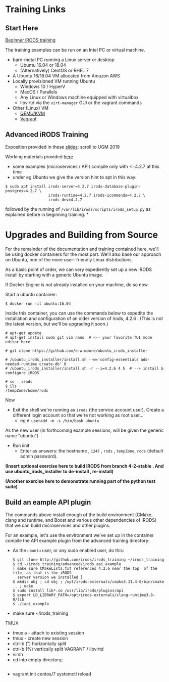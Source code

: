 # Training Links

## Start Here

[Beginner iRODS training](https://github.com/irods/irods_training/blob/ugm2019/beginner/irods_beginner_training_2019.pdf)



The training examples can be run on an Intel PC or virtual machine.
   * bare-metal PC running a Linux server or desktop
      - Ubuntu 16.04 or 18.04
      - (Alternatively) CentOS or RHEL 7
   * A Ubuntu 16/18.04 VM allocated from Amazon AWS
   * Locally provisioned VM running Ubuntu
      - Windows 10 / HyperV
      - MacOS / Parallels
      - Any Linux or Windows machine equipped with virtualbox
      - libvirtd via the `virt-manager` GUI or the vagrant commands
   * Other (Linux) VM
      - [QEMU/KVM](https://help.ubuntu.com/community/KVM/Installation)
      * [Vagrant](https://computingforgeeks.com/using-vagrant-with-libvirt-on-linux/)


## Advanced iRODS Training


Exposition provided in these [slides](https://slides.com/irods); scroll to UGM 2019

Working materials provided [here](https://github.com/irods/irods_training/tree/ugm2019/advanced)
   * some examples (microservices / API) compile only with <=4.2.7 at this time
   * under eg Ubuntu we give the version hint to apt in this way:
   ```
   $ sudo apt install irods-server=4.2.7 irods-database-plugin-postgres=4.2.7 \
                      irods-runtime=4.2.7 irods-icommands=4.2.7 \
                      irods-dev=4.2.7
   ```
   followed by the running of `/var/lib/irods/scripts/irods_setup.py` as explained before in 
   beginning training.
   *

# Upgrades and Building from Source

For the remainder of the documentation and training contained here, we'll be using docker 
containers for the most part. We'll also base our approach on Ubuntu, one of the more user-
friendly Linux distributions.

As a basic point of order, we can very expediently set up a new iRODS install by starting with
a generic Ubuntu image.

If Docker Engine is not already installed on your machine, do so now.

Start a ubuntu container:
   ```
   $ docker run -it ubuntu:16.04
   ```

Inside this container, you can use the commands below to expedite the installation 
and configuration of an older version of irods, 4.2.6 . (This is not the latest version, but we'll be upgrading it soon.)

   ```
   # apt-get update
   # apt-get install sudo git vim nano  # <-- your favorite TUI mode editor here

   # git clone https://github.com/d-w-moore/ubuntu_irods_installer

   # /ubuntu_irods_installer/install.sh --w='config-essentials add-needed-runtime create-db' 0
   # /ubuntu_irods_installer/install.sh -r --i=4.2.6 4 5  # --> install & configure iRODS

   # su - irods
   $ ils
   /tempZone/home/rods
   ```

Now
  - Exit the shell we're running as `irods` (the service account user).
    Create a different login account so that we're not working as root user...
    * eg `# useradd -m -s /bin/bash ubuntu `
    
As the new user (in forthcoming example sessions, will be given the generic name "ubuntu")
  - Run iinit
    * Enter as answers: the hostname , `1247` , `rods` , `tempZone`, `rods` (default admin password).


**(Insert optional exercise here to build iRODS from branch 4-2-stable .
   And use ubuntu_irods_installer to de-install , re-install)**
   
**(Another exercise here to demonstrate running part of the python test suite)**


## Build an eample API plugin

The commands above install enough of the build environment (CMake, clang and runtime, and
Boost and various other dependencies of iRODS) that we can build microservices and other
plugins.

For an example, let's use the environment we've set up in the container compile the API example
plugin from the advanced training directory:

   - As the `ubuntu` user, or any sudo enabled user, do this:
     ```
     $ git clone http://github.com/irods/irods_training ~/irods_training
     $ cd ~/irods_training/advanced/irods_api_example
     [ make sure CMakeLists.txt references 4.2.6 near the top  of the file, as that is the iRODS
       server version we installed ]
     $ mkdir obj ; cd obj ; /opt/irods-externals/cmake3.11.4-0/bin/cmake .. ; make
     $ sudo install lib*.so /usr/lib/irods/plugins/api
     $ export LD_LIBRARY_PATH=/opt/irods-externals/clang-runtime3.8-0/lib
     $ ./iapi_example

     ```
   - make sure ~/irods_training



TMUX
   - tmux a - attach to existing session
   - tmux   - create new session
   - ctrl-b (") horizontally split
   - ctrl-b (%) vertically split
VAGRANT / libvirtd
   - virsh
   - cd into empty directory;
     ``` vagrant init centos/7
   - vagrant init centos/7
systemctl reload

